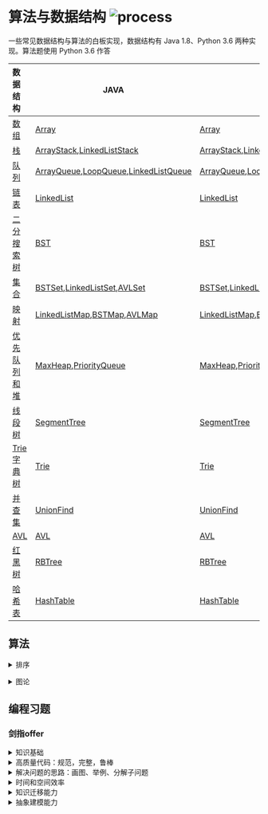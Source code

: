 # 算法与数据结构 ![process](https://img.shields.io/badge/process-building-yellow)

一些常见数据结构与算法的白板实现，数据结构有 Java 1.8、Python 3.6 两种实现。算法题使用 Python 3.6 作答

| 数据结构                                                     | JAVA                                                         | Python                                                       |
| :----------------------------------------------------------- | ------------------------------------------------------------ | ------------------------------------------------------------ |
| [数组](https://github.com/LibertyDream/algorithm_data_structure/tree/master/datastruct/array) | [Array](./datastruct/array/Array.java)                       | [Array](./datastruct/array/Array.py)                         |
| [栈](https://github.com/LibertyDream/algorithm_data_structure/tree/master/datastruct/stack) | [ArrayStack](./datastruct/stack/ArrayStack.java),[LinkedListStack](./datastruct/stack/LinkedListStack.java) | [ArrayStack](./datastruct/stack/ArrayStack.py),[LinkedListStack](./datastruct/stack/LinkedListStack.py) |
| [队列](https://github.com/LibertyDream/algorithm_data_structure/tree/master/datastruct/queue) | [ArrayQueue](./datastruct/queue/ArrayQueue.java),[LoopQueue](./datastruct/queue/LoopQueue.java),[LinkedListQueue](./datastruct/queue/LinkedListQueue.java) | [ArrayQueue](./datastruct/queue/ArrayQueue.py),[LoopQueue](./datastruct/queue/LoopQueue.py),[LinkedListQueue](./datastruct/queue/LinkedListQueue.py) |
| [链表](https://github.com/LibertyDream/algorithm_data_structure/tree/master/datastruct/linkedlist) | [LinkedList](./datastruct/linkedlist/LinkedList.java)        | [LinkedList](./datastruct/linkedlist/LinkedList.py)          |
| [二分搜索树](https://github.com/LibertyDream/algorithm_data_structure/tree/master/datastruct/BST) | [BST](./datastruct/BST/BST.java)                             | [BST](./datastruct/BST/BST.py)                               |
| [集合](https://github.com/LibertyDream/algorithm_data_structure/tree/master/datastruct/set) | [BSTSet](./datastruct/set/BSTSet.java),[LinkedListSet](./datastruct/set/LinkedListSet.java),[AVLSet](./datastruct/set/AVLSet.java) | [BSTSet](./datastruct/set/BSTSet.py),[LinkedListSet](./datastruct/set/LinkedListSet.py),[AVLSet](./datastruct/set/AVLSet.py) |
| [映射](https://github.com/LibertyDream/algorithm_data_structure/tree/master/datastruct/map) | [LinkedListMap](./datastruct/map/LinkedListMap.java),[BSTMap](./datastruct/map/BSTMap.java),[AVLMap](./datastruct/map/AVLMap.java) | [LinkedListMap](./datastruct/map/LinkedListMap.py),[BSTMap](./datastruct/map/BSTMap.py),[AVLMap](./datastruct/map/AVLMap.py) |
| [优先队列和堆](https://github.com/LibertyDream/algorithm_data_structure/tree/master/datastruct/heap) | [MaxHeap](./datastruct/heap/MaxHeap.java),[PriorityQueue](./datastruct/heap/PriorityQueue.java) | [MaxHeap](./datastruct/heap/MaxHeap.py),[PriorityQueue](./datastruct/heap/PriorityQueue.py),[IndexMaxHeap](./datastruct/heap/index_max_heap.py) |
| [线段树](https://github.com/LibertyDream/algorithm_data_structure/tree/master/datastruct/segment_tree) | [SegmentTree](./datastruct/segment_tree/SegmentTree.java)    | [SegmentTree](./datastruct/segment_tree/SegmentTree.py)      |
| [Trie 字典树](https://github.com/LibertyDream/algorithm_data_structure/tree/master/datastruct/trie) | [Trie](./datastruct/trie/Trie.java)                          | [Trie](./datastruct/trie/Trie.py)                            |
| [并查集](https://github.com/LibertyDream/algorithm_data_structure/tree/master/datastruct/union_find) | [UnionFind](./datastruct/trie/UnionFind.java)                | [UnionFind](./datastruct/trie/UnionFind.py)                  |
| [AVL](https://github.com/LibertyDream/algorithm_data_structure/tree/master/datastruct/avl) | [AVL](./datastruct/avl/AVL.java)                             | [AVL](./datastruct/avl/AVL.py)                               |
| [红黑树](https://github.com/LibertyDream/algorithm_data_structure/tree/master/datastruct/red_black_tree) | [RBTree](./datastruct/red_black_tree/RBTree.java)            | [RBTree](./datastruct/red_black_tree/RBTree.py)              |
| [哈希表](https://github.com/LibertyDream/algorithm_data_structure/tree/master/datastruct/hash_table) | [HashTable](./datastruct/hash_table/HashTable.java)          | [HashTable](./datastruct/hash_table/HashTable.py)            |

## 算法

<details>
    <summary>排序</summary>

* [选择排序](./algorithm/sort/selection_sort.py)
* [插入排序](./algorithm/sort/insertion_sort.py)
* [冒泡排序](./algorithm/sort/bubble_sort.py)
* [归并排序](./algorithm/sort/merge_sort.py)
* [快速排序](./algorithm/sort/quick_sort.py)
* [三路快速排序](./algorithm/sort/quick_sort_three_ways.py)
* [堆排序](./algorithm/sort/heap_sort.py)

| 名称     | 时间复杂度 | 空间复杂度 | 原地排序 | 稳定排序 |
| -------- | ---------- | ---------- | -------- | -------- |
| 选择排序 | O(n^2)     | O(1)       | √        | √        |
| 插入排序 | O(n^2)     | O(1)       | √        | √        |
| 冒泡排序 | O(n^2)     | O(1)       | √        | √        |
| 归并排序 | O(nlogn)   | O(n)       | ×        | √        |
| 快速排序 | O(nlogn)   | O(logn)    | √        | ×        |
| 堆排序   | O(nlogn)   | O(1)       | √        | ×        |

​    </details>

<details>
    <summary>图论</summary>

- [稀疏图](./algorithm/graph_theory/sparse_graph.py)
- [稠密图](./algorithm/graph_theory/dense_graph.py)
- [深度优先遍历与连通分量](./algorithm/graph_theory/depth_first.py)
- [深度优先遍历与路径](./algorithm/graph_theory/path.py)
- [广度优先遍历与最短路径](./algorithm/graph_theory/breadth_first.py)
- [带权稀疏图](./algorithm/graph_theory/weighted_sparse_graph.py)
- [带权稠密图](./algorithm/graph_theory/weighted_dense_graph.py)
- [懒惰 Prim 与最小生成树](./algorithm/graph_theory/lazy_prim.py)
- [Prim](./algorithm/graph_theory/prim.py)
- [Kruskal 与最小生成树](./algorithm/graph_theory/kruskal.py)
- [Dijkstra与最短路径](./algorithm/graph_theory/dijkstra.py)
- [Bellman_Ford与最短路径](./algorithm/graph_theory/bellman_ford.py)

</details>

## 编程习题

### 剑指offer

<details>
    <summary>知识基础</summary>

- [面试题2：实现Singleton模式](./solution/thinking/no_2_singleton.py)
- [面试题3：找出数组中重复的数字](./solution/array/no_3_duplicate_num.py)
- [面试题3-1：不修改数组找出重复的数字](./solution/array/no_3_2_duplicate_num_no_change.py)
- [面试题4：二维数组中的查找](./solution/array/no_4_search_in_two_dim_array.py)
- [面试题5：替换空格](./solution/string/no_5_replace_blank.py)
- [面试题6：从尾到头打印链表](./solution/linked_list/no_6_print_list_reversely.py)
- [面试题7：重建二又树](./solution/tree/no_7_construct_tree.py)
- [面试题8：二又树的下一个节点](./solution/tree/no_8_next_node.py)
- [面试题9：用两个栈实现队列](./solution/queue/no_9_two_stack_to_a_queue.py)
- [面试题9-1：用两个队列实现栈](./solution/stack/no_9_1_two_queue_to_stack.py)
- [面试题10：斐波那契数列](./solution/recur_loop/no_10_fibonacci.py)
- [面试题10-1：青蛙跳台阶问题](./solution/recur_loop/no_10_1_frog_step.py)
- [面试题11：旋转数组的最小数字](./solution/recur_loop/no_11_rotate_array.py)
- [面试题12：矩阵中的路径](./solution/recur_loop/no_12_path_in_matrix.py)
- [面试题13：机器人的运动范围](./solution/recur_loop/no_13_step_counts.py)
- [面试题14：剪绳子](./solution/dynamic_greedy/no_14_cut_rope.py)
- [面试题15-1：二进制中1的个数](./solution/bit_map/no_15_number_of_1.py)
- [面试题15-2：2的整数次幂判断](./solution/bit_map/no_15_2_integer_power.py)

</details>

<details>
    <summary>高质量代码：规范，完整，鲁棒</summary>

- [面试题16：数值的整数次方](./solution/bit_map/no_16_power.py)
- [面试题17：打印从1到最大的n位数](./solution/string/no_17_print_1_to_max_n.py)
- [面试题18-1：删除链表的节点](./solution/linked_list/no_18_1_delete_node_O1.py)
- [面试题18-2：删除链表中重复的节点](./solution/linked_list/no_18_2_delete_duplicate.py)
- [面试题19：正则表达式匹配](./solution/string/no_19_regular_match.py)
- [面试题20：表示数值的字符串](./solution/string/no_20_num_string.py)
- [面试题21：调整数组顺序使奇数位于偶数前面](./solution/array/no_21_swap_ord_even.py)
- [面试题22：链表中倒数第k个节点](./solution/linked_list/no_22_Kth_to_tail.py)
- [面试题23：链表中环的入口节点](./solution/linked_list/no_23_entry_of_loop.py)
- [面试题24：反转链表](./solution/linked_list/no_24_reverse_linked_list.py)
- [面试题25：合并两个排序的链表](./solution/linked_list/no_25_merge_sorted_list.py)
- [面试题26：树的子结构](./solution/tree/no_26_same_structure.py)

</details>

<details>
    <summary>解决问题的思路：画图、举例、分解子问题</summary>

- [面试题27：二叉树的镜像](./solution/tree/no_27_mirror_tree.py)
- [面试题28：对称的二叉树](./solution/tree/no_28_symmetrical_tree.py)
- [面试题29：顺时针打印矩阵](./solution/array/no_29_print_array_clockwise.py)
- [面试题30：包含min函数的栈](./solution/stack/no_30_stack_with_min.py)
- [面试题31：栈的压入、弹出序列](./solution/stack/no_31_push_pop_queue.py)
- [面试题32-1：从上到下打印二叉树](./solution/tree/no_32_1_up_to_down_print_oneline.py)
- [面试题32-2: 分行从上到下打印二叉树](./solution/tree/no_32_2_up_to_down_print_ln.py)
- [面试题32-3: 之字形打印二叉树](./solution/tree/no_32_3_Z_type_print.py)
- [面试题33：二分搜索树的后序遍历序列](./solution/tree/no_33_verify_BST_post_order_seq.py)
- [面试题34：二叉树中和为某一值的路径](./solution/tree/no_34_find_path.py)
- [面试题35：复杂链表的复制](./solution/linked_list/no_35_clone_complex_list.py)
- [面试题36：二叉搜索树与双向链表](./solution/tree/no_36_bst_to_linked_list.py)
- [面试题37：序列化二叉树](./solution/tree/no_37_ser_deser_bst.py)
- [面试题38：字符串的排列](./solution/string/no_38_permutation.py)

</details>

<details>
    <summary>时间和空间效率</summary>

- [面试题39：数组中出现次数超过一半的数字](./solution/array/no_39_more_than_half.py)
- [面试题40：最小的k个数](./solution/heap/no_40_least_nums.py)
- [面试题41：数据流中的中位数](./solution/heap/no_41_get_median.py)
- [面试题42：连续子数组的最大和](./solution/array/no_42_max_sum_subset.py)
- [面试题43：1~n整数中1出现的次数](./solution/string/no_43_nums_of_1.py)
- [面试题44：数字序列中某一位的数字](./solution/string/no_44_digit_at_index.py)
- [面试题45：把数组排成最小的数](./solution/string/no_45_min_combine.py)
- [面试题46：把数字翻译成字符串](./solution/string/no_46_num_translation.py)
- [面试题47：礼物的最大价值](./solution/dynamic_greedy/no_47_max_gift_value.py)
- [面试题48：最长不含重复字符的子字符串](./solution/dynamic_greedy/no_48_longest_substring.py)
- [面试题49：丑数](./solution/array/no_49_ugly_num.py)
- [面试题50-1：字符串中第一个只出现一次的字符](./solution/set_hash/no_50_1_first_appeared_once.py)
- [面试题50-2：字符流中第一个只出现一次的字符](./solution/set_hash/no_50_2_first_appeared_once_flow.py)
- [面试题51：数组中的逆序对](./solution/array/no_51_inverse_pairs.py)
- [面试题52：两个链表的第一个公共节点](./solution/linked_list/no_52_first_common_node.py)

</details>

<details>
    <summary>知识迁移能力</summary>

- [面试题53-1：在排序数组中查找数字](./solution/array/no_53_1_times_in_sorted_array.py)
- [面试题53-2：0~n-1中缺失的数字](./solution/array/no_53_2_missing_num.py)
- [面试题53-3:数组中数值和下标相等的元素](./solution/array/no_53_3_same_as_index.py)
- [面试题54：二叉搜索树的第k大节点](./solution/tree/no_54_Kth_large_node.py)
- [面试题55-1：二叉树的深度](./solution/tree/no_55_1_tree_deepth.py)
- [面试题55-2：平衡二叉树](./solution/tree/no_55_2_is_avl.py)
- [面试题56-1:数组中只出现一次的两个数字](./solution/bit_map/no_56_1_appeared_once.py)
- [面试题56-2: 数组中唯一只出现一次的数字](./solution/bit_map/no_56_2_only_one.py)
- [面试题57-1：和为s的两个数字](./solution/array/no_57_1_two_sum.py)
- [面试题57-2：和为s的连续正数序列](./solution/array/no_57_2_squence_sum.py)
- [面试题58-1：翻转单词顺序](./solution/string/no_58_1_reverse_string.py)
- [面试题58-2：左旋转字符串](./solution/string/no_58_2_left_rotate.py)
- [面试题59-1：滑动窗口的最大值](./solution/queue/no_59_1_max_of_window.py)
- [面试题59-2：队列的最大值](./solution/queue/no_59_2_queue_with_max_method.py)

</details>

<details>
    <summary>抽象建模能力</summary>

- [面试题60：n个骰子的点数](./solution/dynamic_greedy/no_60_dice_probabilty.py)
- [面试题61：扑克牌中的顺子](./solution/array/no_61_poker.py)
- [面试题62：圆圈中最后剩下的数字](./solution/dynamic_greedy/no_62_last_num.py)
- [面试题63：股票的最大利润](./solution/dynamic_greedy/no_63_stock.py)
- [面试题64：求1+2+…+n](./solution/thinking/no_64_sum_n.py)
- [面试题65：不用加减乘除做加法](./solution/thinking/no_65_limited_add_method.py)
- [面试题66：构建乘积数组](./solution/thinking/no_66_multiply_array.py)

</details>